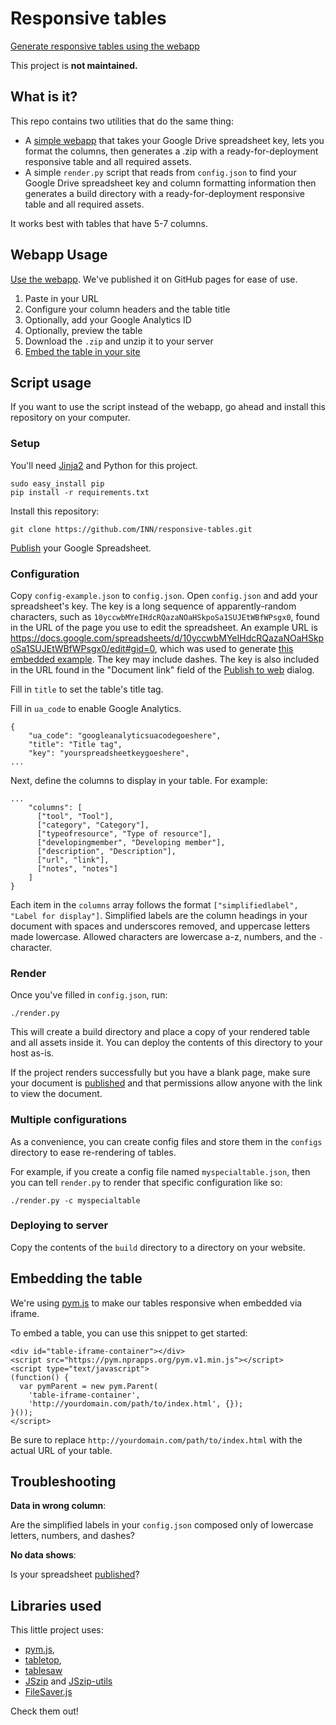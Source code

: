 # Responsive tables

[Generate responsive tables using the webapp](http://inn.github.io/responsive-tables/)

This project is **not maintained.**

## What is it?

This repo contains two utilities that do the same thing:

- A [simple webapp](http://inn.github.io/responsive-tables/) that takes your Google Drive spreadsheet key, lets you format the columns, then generates a .zip with a ready-for-deployment responsive table and all required assets.
- A simple `render.py` script that reads from `config.json` to find your Google Drive spreadsheet key and column formatting information then generates a build directory with a ready-for-deployment responsive table and all required assets.

It works best with tables that have 5-7 columns.

## Webapp Usage

[Use the webapp](http://inn.github.io/responsive-tables/). We've published it on GitHub pages for ease of use. 

1. Paste in your URL
2. Configure your column headers and the table title
3. Optionally, add your Google Analytics ID
4. Optionally, preview the table
5. Download the `.zip` and unzip it to your server
6. [Embed the table in your site](#embedding-the-table)

## Script usage

If you want to use the script instead of the webapp, go ahead and install this repository on your computer. 

### Setup

You'll need [Jinja2](http://jinja.pocoo.org/) and Python for this project.

    sudo easy_install pip
    pip install -r requirements.txt
    
Install this repository:

    git clone https://github.com/INN/responsive-tables.git

[Publish](https://support.google.com/docs/answer/37579?authuser=0) your Google Spreadsheet.

### Configuration

Copy `config-example.json` to `config.json`. Open `config.json` and add your spreadsheet's key. The key is a long sequence of apparently-random characters, such as `10yccwbMYeIHdcRQazaNOaHSkpoSa1SUJEtWBfWPsgx0`, found in the URL of the page you use to edit the spreadsheet. An example URL is https://docs.google.com/spreadsheets/d/10yccwbMYeIHdcRQazaNOaHSkpoSa1SUJEtWBfWPsgx0/edit#gid=0, which was used to generate [this embedded example](http://labs.inn.org/discounts/). The key may include dashes. The key is also included in the URL found in the "Document link" field of the [Publish to web](https://support.google.com/docs/answer/183965/?hl=en&authuser=0) dialog. 

Fill in `title` to set the table's title tag.

Fill in `ua_code` to enable Google Analytics.

    {
        "ua_code": "googleanalyticsuacodegoeshere",
        "title": "Title tag",
        "key": "yourspreadsheetkeygoeshere",
    ...

Next, define the columns to display in your table. For example:

    ...
        "columns": [
          ["tool", "Tool"],
          ["category", "Category"],
          ["typeofresource", "Type of resource"],
          ["developingmember", "Developing member"],
          ["description", "Description"],
          ["url", "link"],
          ["notes", "notes"]
        ]
    }

Each item in the `columns` array follows the format `["simplifiedlabel", "Label for display"]`. Simplified labels are the column headings in your document with spaces and underscores removed, and uppercase letters made lowercase. Allowed characters are lowercase a-z, numbers, and the `-` character. 

### Render

Once you've filled in `config.json`, run:

    ./render.py

This will create a build directory and place a copy of your rendered table and all assets inside it. You can deploy the contents of this directory to your host as-is.
    
If the project renders successfully but you have a blank page, make sure your document is [published](https://support.google.com/docs/answer/183965?rd=1&authuser=0) and that permissions allow anyone with the link to view the document. 

### Multiple configurations

As a convenience, you can create config files and store them in the `configs` directory to ease re-rendering of tables.

For example, if you create a config file named `myspecialtable.json`, then you can tell `render.py` to render that specific configuration like so:

    ./render.py -c myspecialtable

### Deploying to server

Copy the contents of the `build` directory to a directory on your website.

## Embedding the table

We're using [pym.js](http://blog.apps.npr.org/pym.js/) to make our tables responsive when embedded via iframe.

To embed a table, you can use this snippet to get started:

    <div id="table-iframe-container"></div>
    <script src="https://pym.nprapps.org/pym.v1.min.js"></script>
    <script type="text/javascript">
    (function() {
      var pymParent = new pym.Parent(
        'table-iframe-container',
        'http://yourdomain.com/path/to/index.html', {});
    }());
    </script>

Be sure to replace `http://yourdomain.com/path/to/index.html` with the actual URL of your table.

## Troubleshooting

**Data in wrong column**:

Are the simplified labels in your `config.json` composed only of lowercase letters, numbers, and dashes?

**No data shows**:

Is your spreadsheet [published](https://support.google.com/docs/answer/183965?rd=1&authuser=0)?

## Libraries used

This little project uses:

- [pym.js](http://blog.apps.npr.org/pym.js/), 
- [tabletop](https://github.com/jsoma/tabletop), 
- [tablesaw](https://github.com/filamentgroup/tablesaw/) 
- [JSzip](https://stuk.github.io/jszip/) and [JSzip-utils](https://stuk.github.io/jszip-utils/)
- [FileSaver.js](http://eligrey.com/blog/post/saving-generated-files-on-the-client-side)

Check them out!

